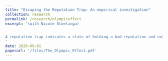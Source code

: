 ```yaml
---
title: "Escaping the Reputation Trap: An empirical investigation"
collection: research
permalink: /research/olympiceffect
excerpt: '(with Nicole Stoelinga)


A reputation trap indicates a state of holding a bad reputation and not being able to escape it due to history dependence. It perpetuates itself because rational agents know that, even if they invest in good reputation, it is unlikely that the others will recognize this signal and deem it credible (Levine, 2019). However, one way out of the reputation trap is to have a third party or an international agency to signal the investment in good reputation to others on behalf of the bad reputation agent. In this paper, we test the empirical relevance of this argument by using the Olympic Games as the international agency to boost the reputation in terms of international trade. We specifically test whether hosting or bidding on the Olympic Games affects the international trade patterns of the host and bidding countries. We do so by building synthetic controls for host and bidder countries and identifying the trade effects of the Summer Olympics in the aftermath of the WWII. Our findings indicate that the hosting or bidding on Olympic Games bring about substantial trade effects. Nevertheless, the findings provide limited support for the reputation trap mechanism.
'
date: 2020-09-01
paperurl: '/files/The_Olympic_Effect.pdf'
---
```


